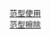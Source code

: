 

&emsp; [范型使用](/docs/java/basis/ParadigmUse.md)  
&emsp; [范型擦除](/docs/java/basis/ParadigmErase.md)  


<!-- 

Java 的泛型擦除和运行时泛型信息获取
https://www.jianshu.com/p/b5bc4b7ff236

Java_泛型的作用
https://blog.csdn.net/jiahao1186/article/details/91411606

二、为什么需要泛型
https://mp.weixin.qq.com/s?__biz=MzI4Njg5MDA5NA==&mid=2247484109&idx=1&sn=ed48fa9216c260fb9b622d9f383d8c25&chksm=ebd743ccdca0cadad9e8e4a5cd9a7ce96b595ddaf6fb2e817a9a0d49d4d54c50bb93a97e56eb&scene=21#wechat_redirect
泛型翻译
https://mp.weixin.qq.com/s/ps1jBvIgGLlpOnRKCSypOw
E V T K ? 这些是什么
答：

E——Element 表示元素 特性是一种枚举
T——Type 类，是指Java类型
K—— Key 键
V——Value 值
？——在使用中表示不确定类型

聊一聊Java 泛型中的通配符 T，E，K，V，？
https://mp.weixin.qq.com/s/YDGfYDWop9lvCWKym66_qA


-->